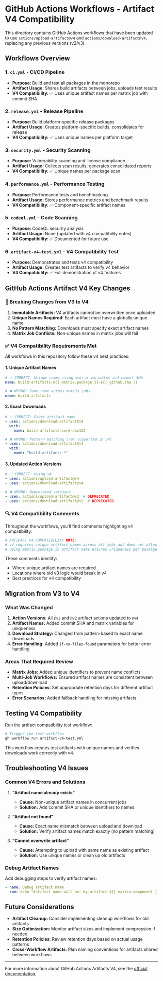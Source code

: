 # GitHub Actions Workflows - Artifact V4 Compatibility

This directory contains GitHub Actions workflows that have been updated to use `actions/upload-artifact@v4` and `actions/download-artifact@v4`, replacing any previous versions (v2/v3).

## Workflows Overview

### 1. `ci.yml` - CI/CD Pipeline
- **Purpose:** Build and test all packages in the monorepo
- **Artifact Usage:** Shares build artifacts between jobs, uploads test results
- **V4 Compatibility:** ✅ Uses unique artifact names per matrix job with commit SHA

### 2. `release.yml` - Release Pipeline  
- **Purpose:** Build platform-specific release packages
- **Artifact Usage:** Creates platform-specific builds, consolidates for release
- **V4 Compatibility:** ✅ Uses unique names per platform target

### 3. `security.yml` - Security Scanning
- **Purpose:** Vulnerability scanning and license compliance
- **Artifact Usage:** Collects scan results, generates consolidated reports
- **V4 Compatibility:** ✅ Unique names per package scan

### 4. `performance.yml` - Performance Testing
- **Purpose:** Performance tests and benchmarking
- **Artifact Usage:** Stores performance metrics and benchmark results
- **V4 Compatibility:** ✅ Component-specific artifact names

### 5. `codeql.yml` - Code Scanning
- **Purpose:** CodeQL security analysis
- **Artifact Usage:** None (updated with v4 compatibility notes)
- **V4 Compatibility:** ✅ Documented for future use

### 6. `artifact-v4-test.yml` - V4 Compatibility Test
- **Purpose:** Demonstrates and tests v4 compatibility
- **Artifact Usage:** Creates test artifacts to verify v4 behavior
- **V4 Compatibility:** ✅ Full demonstration of v4 features

## GitHub Actions Artifact V4 Key Changes

### 🔄 Breaking Changes from V3 to V4

1. **Immutable Artifacts:** V4 artifacts cannot be overwritten once uploaded
2. **Unique Names Required:** Each artifact must have a globally unique name
3. **No Pattern Matching:** Downloads must specify exact artifact names
4. **Matrix Job Conflicts:** Non-unique names in matrix jobs will fail

### ✅ V4 Compatibility Requirements Met

All workflows in this repository follow these v4 best practices:

#### 1. Unique Artifact Names
```yaml
# ✅ CORRECT: Unique names using matrix variables and commit SHA
name: build-artifacts-${{ matrix.package }}-${{ github.sha }}

# ❌ WRONG: Same name across matrix jobs
name: build-artifacts
```

#### 2. Exact Downloads
```yaml
# ✅ CORRECT: Exact artifact name
- uses: actions/download-artifact@v4
  with:
    name: build-artifacts-core-abc123

# ❌ WRONG: Pattern matching (not supported in v4)
- uses: actions/download-artifact@v4
  with:
    name: "build-artifacts-*"
```

#### 3. Updated Action Versions
```yaml
# ✅ CORRECT: Using v4
- uses: actions/upload-artifact@v4
- uses: actions/download-artifact@v4

# ❌ WRONG: Deprecated versions
- uses: actions/upload-artifact@v3  # DEPRECATED
- uses: actions/download-artifact@v2  # DEPRECATED
```

### 🔍 V4 Compatibility Comments

Throughout the workflows, you'll find comments highlighting v4 compatibility:

```yaml
# ARTIFACT V4 COMPATIBILITY NOTE:
# v4 requires unique artifact names across all jobs and does not allow overwriting
# Using matrix.package in artifact name ensures uniqueness per package build
```

These comments identify:
- Where unique artifact names are required
- Locations where old v3 logic would break in v4
- Best practices for v4 compatibility

## Migration from V3 to V4

### What Was Changed

1. **Action Versions:** All `@v3` and `@v2` artifact actions updated to `@v4`
2. **Artifact Names:** Added commit SHA and matrix variables for uniqueness
3. **Download Strategy:** Changed from pattern-based to exact name downloads
4. **Error Handling:** Added `if-no-files-found` parameters for better error handling

### Areas That Required Review

- **Matrix Jobs:** Added unique identifiers to prevent name conflicts
- **Multi-Job Workflows:** Ensured artifact names are consistent between upload/download
- **Retention Policies:** Set appropriate retention days for different artifact types
- **Error Scenarios:** Added fallback handling for missing artifacts

## Testing V4 Compatibility

Run the artifact compatibility test workflow:

```bash
# Trigger the test workflow
gh workflow run artifact-v4-test.yml
```

This workflow creates test artifacts with unique names and verifies downloads work correctly with v4.

## Troubleshooting V4 Issues

### Common V4 Errors and Solutions

1. **"Artifact name already exists"**
   - **Cause:** Non-unique artifact names in concurrent jobs
   - **Solution:** Add commit SHA or unique identifiers to names

2. **"Artifact not found"**
   - **Cause:** Exact name mismatch between upload and download
   - **Solution:** Verify artifact names match exactly (no pattern matching)

3. **"Cannot overwrite artifact"**
   - **Cause:** Attempting to upload with same name as existing artifact
   - **Solution:** Use unique names or clean up old artifacts

### Debug Artifact Names

Add debugging steps to verify artifact names:

```yaml
- name: Debug artifact name
  run: echo "Artifact name will be: my-artifact-${{ matrix.component }}-${{ github.sha }}"
```

## Future Considerations

- **Artifact Cleanup:** Consider implementing cleanup workflows for old artifacts
- **Size Optimization:** Monitor artifact sizes and implement compression if needed
- **Retention Policies:** Review retention days based on actual usage patterns
- **Cross-Workflow Artifacts:** Plan naming conventions for artifacts shared between workflows

---

For more information about GitHub Actions Artifacts V4, see the [official documentation](https://docs.github.com/en/actions/using-workflows/storing-workflow-data-as-artifacts).